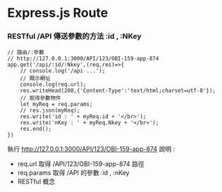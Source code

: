 # Express.js Route
### RESTful /API 傳送參數的方法 :id , :NKey
```javascript=
// 路由/:參數
// http://127.0.0.1:3000/API/123/OBI-159-app-874
app.get('/api/:id/:Nkey',(req,res)=>{
    // console.log('/api ...');
    // 顯示網址
    console.log(req.url);
    res.writeHead(200,{'Content-Type':'text/html;charset=utf-8'});
    // 取得參數物件
    let myReq = req.params;
    // res.json(myReq); 
    res.write('id : ' + myReq.id + '</br>');
    res.write('nKey : ' + myReq.Nkey + '</br>');
    res.end();
})
```
執行 http://127.0.0.1:3000/API/123/OBI-159-app-874
說明 :
* req.url 取得 /API/123/OBI-159-app-874 路徑
* req.params 取得 /API 的參數 :id , :nKey
* RESTful 概念